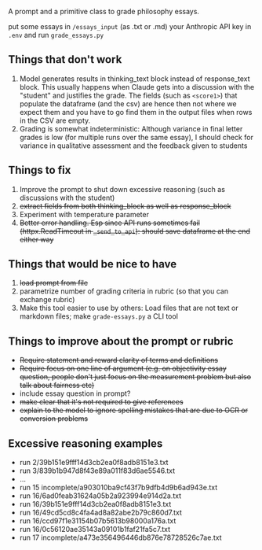 A prompt and a primitive class to grade philosophy essays.

put some essays in `/essays_input` (as .txt or .md) your Anthropic API key in `.env` and run `grade_essays.py`

## Things that don't work

1. Model generates results in thinking_text block instead of response_text block. This usually happens when Claude gets into a discussion with the "student" and justifies the grade. The fields (such as `<score1>`) that populate the dataframe (and the csv) are hence then not where we expect them and you have to go find them in the output files when rows in the CSV are empty.
2. Grading is somewhat indeterministic: Although variance in final letter grades is low (for multiple runs over the same essay), I should check for variance in qualitative assessment and the feedback given to students

## Things to fix

1. Improve the prompt to shut down excessive reasoning (such as discussions with the student)
2. ~~extract fields from both thinking_block as well as response_block~~
3. Experiment with temperature parameter
4. ~~Better error handling. Esp since API runs sometimes fail (httpx.ReadTimeout in `_send_to_api`): should save dataframe at the end either way~~

## Things that would be nice to have

1. ~~load prompt from file~~
2. parametrize number of grading criteria in rubric (so that you can exchange rubric)
3. Make this tool easier to use by others: Load files that are not text or markdown files; make `grade-essays.py` a CLI tool

## Things to improve about the prompt or rubric
- ~~Require statement and reward clarity of terms and definitions~~
- ~~Require focus on one line of argument (e.g. on objectivity essay question, people don't just focus on the measurement problem but also talk about fairness etc)~~
- include essay question in prompt?
- ~~make clear that it's not required to give references~~
- ~~explain to the model to ignore spelling mistakes that are due to OCR or conversion problems~~

## Excessive reasoning examples
* run 2/39b151e9fff14d3cb2ea0f8adb8151e3.txt
* run 3/839b1b947d8f43e89a011f83d6ae5546.txt
* ...
* run 15 incomplete/a903010ba9cf43f7b9dfb4d9b6ad943e.txt
* run 16/6ad0feab31624a05b2a923994e914d2a.txt
* run 16/39b151e9fff14d3cb2ea0f8adb8151e3.txt
* run 16/49cd5cd8c4fa4ad8a82abe2b79c860d7.txt
* run 16/ccd97f1e31154b07b5613b98000a176a.txt
* run 16/0c56120ae35143a09101b1faf21fa5c7.txt
* run 17 incomplete/a473e356496446db876e78728526c7ae.txt